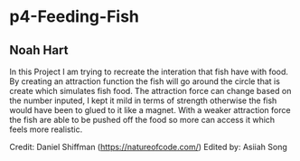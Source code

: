 # p4-Feeding-Fish
## Noah Hart

In this Project I am trying to recreate the interation
that fish have with food. By creating an attraction function
the fish will go around the circle that is create which 
simulates fish food. The attraction force can change based
on the number inputed, I kept it mild in terms of strength 
otherwise the fish would have been to glued to it like a magnet.
With a weaker attraction force the fish are able to be pushed 
off the food so more can access it which feels more realistic.

Credit: Daniel Shiffman (https://natureofcode.com/)
Edited by: Asiiah Song
